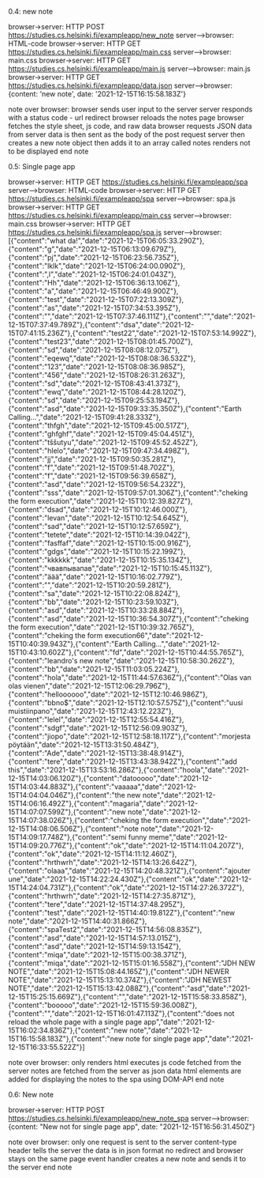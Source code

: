 0.4: new note

<!-- // depicting the situation where the user creates a new note on page https://studies.cs.helsinki.fi/exampleapp/notes by writing something into the text field and clicking the submit button. -->

browser->server: HTTP POST https://studies.cs.helsinki.fi/exampleapp/new_note
server-->browser: HTML-code
browser->server: HTTP GET https://studies.cs.helsinki.fi/exampleapp/main.css
server-->browser: main.css
browser->server: HTTP GET https://studies.cs.helsinki.fi/exampleapp/main.js
server-->browser: main.js
browser->server: HTTP GET https://studies.cs.helsinki.fi/exampleapp/data.json
server-->browser: {content: 'new note', date: '2021-12-15T16:15:58.183Z'}

note over browser:
browser sends user input to the server
server responds with a status code - url redirect
browser reloads the notes page
browser fetches the style sheet, js code, and raw data
browser requests JSON data from server
data is then sent as the body of the post request
server then creates a new note object then adds it to an array called notes
renders not to be displayed
end note

0.5: Single page app

<!-- Create a diagram depicting the situation where the user goes to the single page app version of the notes app at https://studies.cs.helsinki.fi/exampleapp/spa. -->

browser->server: HTTP GET https://studies.cs.helsinki.fi/exampleapp/spa
server-->browser: HTML-code
browser->server: HTTP GET https://studies.cs.helsinki.fi/exampleapp/spa
server-->browser: spa.js
browser->server: HTTP GET https://studies.cs.helsinki.fi/exampleapp/main.css
server-->browser: main.css
browser->server: HTTP GET https://studies.cs.helsinki.fi/exampleapp/spa.js
server-->browser: [{"content":"what da!","date":"2021-12-15T06:05:33.290Z"},{"content":"g","date":"2021-12-15T06:13:09.679Z"},{"content":"pj","date":"2021-12-15T06:23:56.735Z"},{"content":"lklk","date":"2021-12-15T06:24:00.090Z"},{"content":",l","date":"2021-12-15T06:24:01.043Z"},{"content":"Hh","date":"2021-12-15T06:36:13.106Z"},{"content":"a","date":"2021-12-15T06:46:49.900Z"},{"content":"test","date":"2021-12-15T07:22:13.309Z"},{"content":"as","date":"2021-12-15T07:34:53.395Z"},{"content":"","date":"2021-12-15T07:37:46.111Z"},{"content":"","date":"2021-12-15T07:37:49.789Z"},{"content":"dsa","date":"2021-12-15T07:41:15.236Z"},{"content":"test22","date":"2021-12-15T07:53:14.992Z"},{"content":"test23","date":"2021-12-15T08:01:45.700Z"},{"content":"sd","date":"2021-12-15T08:08:12.075Z"},{"content":"eqewq","date":"2021-12-15T08:08:36.532Z"},{"content":"123","date":"2021-12-15T08:08:36.985Z"},{"content":"456","date":"2021-12-15T08:26:31.263Z"},{"content":"sd","date":"2021-12-15T08:43:41.373Z"},{"content":"ewq","date":"2021-12-15T08:44:28.120Z"},{"content":"sd","date":"2021-12-15T09:25:53.194Z"},{"content":"asd","date":"2021-12-15T09:33:35.350Z"},{"content":"Earth Calling...","date":"2021-12-15T09:41:28.333Z"},{"content":"thfgh","date":"2021-12-15T09:45:00.517Z"},{"content":"ghfghf","date":"2021-12-15T09:45:04.451Z"},{"content":"tššutyu","date":"2021-12-15T09:45:52.452Z"},{"content":"hlelo","date":"2021-12-15T09:47:34.498Z"},{"content":"jj","date":"2021-12-15T09:50:35.281Z"},{"content":"f","date":"2021-12-15T09:51:48.702Z"},{"content":"f","date":"2021-12-15T09:56:39.658Z"},{"content":"asd","date":"2021-12-15T09:56:54.232Z"},{"content":"sss","date":"2021-12-15T09:57:01.306Z"},{"content":"cheking the form execution","date":"2021-12-15T10:12:39.827Z"},{"content":"dsad","date":"2021-12-15T10:12:46.000Z"},{"content":"levan","date":"2021-12-15T10:12:54.645Z"},{"content":"sad","date":"2021-12-15T10:12:57.659Z"},{"content":"tetete","date":"2021-12-15T10:14:39.042Z"},{"content":"fasffaf","date":"2021-12-15T10:15:00.916Z"},{"content":"gdgs","date":"2021-12-15T10:15:22.199Z"},{"content":"kkkkkk","date":"2021-12-15T10:15:35.134Z"},{"content":"чвавпывапав","date":"2021-12-15T10:15:45.113Z"},{"content":"äää","date":"2021-12-15T10:16:02.779Z"},{"content":"","date":"2021-12-15T10:20:59.281Z"},{"content":"sa","date":"2021-12-15T10:22:08.824Z"},{"content":"bb","date":"2021-12-15T10:23:59.103Z"},{"content":"asd","date":"2021-12-15T10:33:28.884Z"},{"content":"asd","date":"2021-12-15T10:36:54.307Z"},{"content":"cheking the form execution","date":"2021-12-15T10:39:32.765Z"},{"content":"cheking the form execution66","date":"2021-12-15T10:40:39.943Z"},{"content":"Earth Calling...","date":"2021-12-15T10:43:10.602Z"},{"content":"fd","date":"2021-12-15T10:44:55.765Z"},{"content":"leandro's new note","date":"2021-12-15T10:58:30.262Z"},{"content":"bb","date":"2021-12-15T11:03:05.224Z"},{"content":"hola","date":"2021-12-15T11:44:57.636Z"},{"content":"Olas van olas vienen","date":"2021-12-15T12:06:29.796Z"},{"content":"helloooooo","date":"2021-12-15T12:10:46.986Z"},{"content":"bbno$","date":"2021-12-15T12:10:57.575Z"},{"content":"uusi muistiinpano","date":"2021-12-15T12:43:12.223Z"},{"content":"lelel","date":"2021-12-15T12:55:54.416Z"},{"content":"sdgf","date":"2021-12-15T12:56:09.903Z"},{"content":"jiopo","date":"2021-12-15T12:58:18.117Z"},{"content":"morjesta pöytään","date":"2021-12-15T13:31:50.484Z"},{"content":"Ade","date":"2021-12-15T13:38:48.914Z"},{"content":"tere","date":"2021-12-15T13:43:38.942Z"},{"content":"add this","date":"2021-12-15T13:53:16.286Z"},{"content":"hoola","date":"2021-12-15T14:03:06.120Z"},{"content":"datooooo","date":"2021-12-15T14:03:44.883Z"},{"content":"vaaaaa","date":"2021-12-15T14:04:04.046Z"},{"content":"the new note","date":"2021-12-15T14:06:16.492Z"},{"content":"magaria","date":"2021-12-15T14:07:07.599Z"},{"content":"new note","date":"2021-12-15T14:07:38.026Z"},{"content":"cheking the form execution","date":"2021-12-15T14:08:06.506Z"},{"content":"note note","date":"2021-12-15T14:09:17.748Z"},{"content":"semi funny meme","date":"2021-12-15T14:09:20.776Z"},{"content":"ok","date":"2021-12-15T14:11:04.207Z"},{"content":"ok","date":"2021-12-15T14:11:12.460Z"},{"content":"hrthwrh","date":"2021-12-15T14:13:26.642Z"},{"content":"olaaa","date":"2021-12-15T14:20:48.321Z"},{"content":"ajouter une","date":"2021-12-15T14:22:24.430Z"},{"content":"ok","date":"2021-12-15T14:24:04.731Z"},{"content":"ok","date":"2021-12-15T14:27:26.372Z"},{"content":"hrthwrh","date":"2021-12-15T14:27:35.871Z"},{"content":"tere","date":"2021-12-15T14:37:48.295Z"},{"content":"test","date":"2021-12-15T14:40:19.812Z"},{"content":"new note","date":"2021-12-15T14:40:31.866Z"},{"content":"spaTest2","date":"2021-12-15T14:56:08.835Z"},{"content":"asd","date":"2021-12-15T14:57:13.015Z"},{"content":"asd","date":"2021-12-15T14:59:13.154Z"},{"content":"miqa","date":"2021-12-15T15:00:38.371Z"},{"content":"miqa","date":"2021-12-15T15:01:16.558Z"},{"content":"JDH NEW NOTE","date":"2021-12-15T15:08:44.165Z"},{"content":"JDH NEWER NOTE","date":"2021-12-15T15:13:10.374Z"},{"content":"JDH NEWEST NOTE","date":"2021-12-15T15:13:42.088Z"},{"content":"asd","date":"2021-12-15T15:25:15.669Z"},{"content":"","date":"2021-12-15T15:58:33.858Z"},{"content":"booooo","date":"2021-12-15T15:59:36.008Z"},{"content":"","date":"2021-12-15T16:01:47.113Z"},{"content":"does not reload the whole page with a single page app","date":"2021-12-15T16:02:34.836Z"},{"content":"new note","date":"2021-12-15T16:15:58.183Z"},{"content":"new note for single page app","date":"2021-12-15T16:33:55.522Z"}]

note over browser:
only renders html
executes js code fetched from the server
notes are fetched from the server as json data
html elements are added for displaying the notes to the spa using DOM-API
end note

0.6: New note

<!-- Create a diagram depicting the situation where the user creates a new note using the single page version of the app. -->

browser->server: HTTP POST https://studies.cs.helsinki.fi/exampleapp/new_note_spa
server-->browser: {content: "New not for single page app", date: "2021-12-15T16:56:31.450Z"}

note over browser:
only one request is sent to the server
content-type header tells the server the data is in json format
no redirect and browser stays on the same page
event handler creates a new note and sends it to the server
end note
